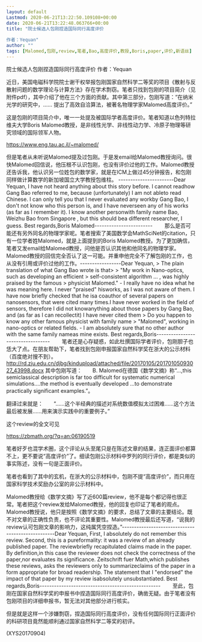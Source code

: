 ```yaml
---
layout: default
Lastmod: 2020-06-21T13:22:50.109108+00:00
date: 2020-06-21T13:22:48.063766+00:00
title: "院士候选人包刚捏造国际同行高度评价
 
作者：Yequan"
author: ""
tags: [Malomed,包刚,review,笔者,Bao,高度评价,教授,Boris,paper,评价,新语丝]
---
```


院士候选人包刚捏造国际同行高度评价 作者：Yequan

近日，美国电磁科学院院士谢干权举报包刚国家自然科学二等奖的项目《散射与反散射问题的数学理论与计算方法》存在学术剽窃。笔者只找到包刚的项目简介（见附件pdf），其中介绍了他在三个方面的贡献。其中第三部分，包刚写道：“在纳米光学的研究中，…… 提出了高效自洽算法，被著名物理学家Malomed高度评价。”

这是包刚的项目简介中，唯一一处提及被国际学者高度评价。笔者知道以色列特拉维夫大学Boris Malomed教授，是非线性光学、非线性动力学、冷原子物理等研究领域的国际领军人物。

https://www.eng.tau.ac.il/~malomed/

但是笔者从未听说Malomed提及过包刚。于是发email给Malomed教授询问。很快Malomed回信说，他压根不认识包刚，也没有评价过他的工作。Malomed教授还告诉我，他认识另一位姓包的数学家，就是在ICM上做过45分钟报告，和包刚同样做计算数学的新加坡国立大学教授包维柱。 -----------------------Dear Yequan, I have not heard anything about this story before. I cannot readhow Gang Bao referred to me, because (unfortunately) I am not ableto read Chinese. I can only tell you that I never evaluated any workby Gang Bao, I don't not know who this person is, and I have neverseen any of his works (as far as I remember it). I know another personwith family name Bao, Weizhu Bao from Singapore , but this should bea different researcher, I guess. Best regards,Boris Malomed------------------------ 　　那么是否可能还有另外同名的物理学家呢。笔者搜索了美国数学会MathSciNet的citation，只有一位学者姓Malomed，就是上面提到的Boris Malomed教授。为了更加确信，笔者又发email给Malomed教授，问他是否认识其他和他同名的物理学家。Malomed教授的回信完全否认了这一可能。并重申他完全不了解包刚的工作，也从没有引用或评价过他的工作。-----------------Dear Yequan, > The plain translation of what Gang Bao wrote is that> > "My work in Nano-optics, such as developing an efficient > self-consistent algorithm ... , was highly praised by the famous > physicist Malomed." - I really have no idea what he was meaning here. I never "praised" hisworks, as I was not aware of them. I have now briefly checked that he isa coauthor of several papers on nanosensors, that were cited many times.I have never worked in the field of sensors, therefore I did not knowanything about those papers by Gang Bao, and (as far as I can recollectit) I have never cited them > Do you happen to know any other famous physicist with family name > "Malomed", working in nano-optics or related fields. - I am absolutely sure that no other author with the same family nameas mine exists. Best regards,Boris---------------------------------- 　　笔者还是心存疑惑，如此杜撰国际学者评价，包刚胆子也恁大了点。在朋友帮助下，笔者找到包刚申报国家自然科学奖在浙大的公示材料（百度绝对搜不到）。 http://rd.zju.edu.cn/djbg/kindupload/attached/file/20170105/20170105093027_43998.docx 其中包刚写道：　　B. Malomed在德国《数学文摘》称“...,this semiclassical description is far too difficult for systematic numerical simulations....the method is eventually developed ...to demonstrate practically significant examples.”。

翻译过来就是：　　“……这个半经典的描述对系统数值模拟太过困难……这个方法最后被发展……用来演示实践中的重要例子。”

这个review的全文可见

https://zbmath.org/?q=an:06190519

笔者好歹也混学术圈，这个评论从头至尾只是在陈述文章的结果，连正面评价都算不上，更不要说“高度评价”了。细读包刚公示材料中罗列的同行评价，都是类似的事实陈述，没有一句是正面评价。

笔者也看到了其中的玄机，在浙大的公示材料中，包刚不提“高度评价”，而只用在国家科学技术奖励办公室的非公示材料中。

Malomed教授给《数学文摘》写了近600篇review，他不是每个都记得也很正常。笔者把这个review发给Malomed教授，他的回复也印证了笔者的观点。Malomed教授说，他只是按照《数学文摘》的要求，总结了文章的主要结论。既不对文章的正确性负责，也不评论其重要性。Malomed教授最后还写道，“说我的review认可包刚文章的影响力，这纯属凭空捏造。”--------------------------------------------------Dear Yequan, First, I absolutely do not remember this review. Second, this is a pureformality: it was a review of an already published paper. The reviewbriefly recapitulated claims made in the paper. By definition,in this case the reviewer does not check the correctness of the paper,nor evaluates its significance. Zeitschrift fuer Math,which publishes these reviews, asks the reviewers only to summarizeclaims of the paper in a form appropriate for broad readership. The statement that I "endorsed" the impact of that paper by my review isabsolutely unsubstantiated. Best regards,Boris-------------------------------------------------- 　　至此，包刚在国家自然科学奖的申报书中捏造国际同行高度评价，确凿无疑。由于笔者没有包刚项目的详细申报书，暂无法对其他部分进行核实。

但是就是这样一个涉嫌剽窃，捏造国际同行高度评价，没有任何国际同行正面评价的科研项目竟然能顺利通过国家自然科学二等奖的初评。

(XYS20170904)

